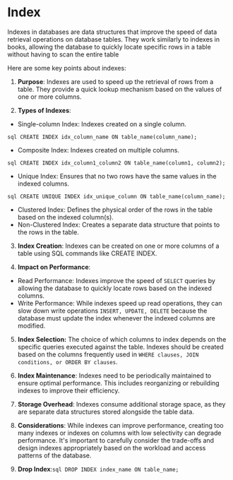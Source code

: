 # Index 

Indexes in databases are data structures that improve the speed of data retrieval operations on database tables. They work similarly to indexes in books, allowing the database to quickly locate specific rows in a table without having to scan the entire table


Here are some key points about indexes:

1. **Purpose**: Indexes are used to speed up the retrieval of rows from a table. They provide a quick lookup mechanism based on the values of one or more columns.

2. **Types of Indexes**:

- Single-column Index: Indexes created on a single column.



```sql CREATE INDEX idx_column_name ON table_name(column_name);```

- Composite Index: Indexes created on multiple columns.



```sql CREATE INDEX idx_column1_column2 ON table_name(column1, column2);```

- Unique Index: Ensures that no two rows have the same values in the indexed columns.

```sql CREATE UNIQUE INDEX idx_unique_column ON table_name(column_name);```

- Clustered Index: Defines the physical order of the rows in the table based on the indexed column(s).
- Non-Clustered Index: Creates a separate data structure that points to the rows in the table.

3. **Index Creation**: Indexes can be created on one or more columns of a table using SQL commands like CREATE INDEX.

4. **Impact on Performance**:
- Read Performance: Indexes improve the speed of ```SELECT``` queries by allowing the database to quickly locate rows based on the indexed columns.
- Write Performance: While indexes speed up read operations, they can slow down write operations ```INSERT, UPDATE, DELETE``` because the database must update the index whenever the indexed columns are modified.

5. **Index Selection:** The choice of which columns to index depends on the specific queries executed against the table. Indexes should be created based on the columns frequently used in ```WHERE clauses, JOIN conditions, or ORDER BY clauses```.

6. **Index Maintenance**: Indexes need to be periodically maintained to ensure optimal performance. This includes reorganizing or rebuilding indexes to improve their efficiency.

7. **Storage Overhead**: Indexes consume additional storage space, as they are separate data structures stored alongside the table data.

8. **Considerations**: While indexes can improve performance, creating too many indexes or indexes on columns with low selectivity can degrade performance. It's important to carefully consider the trade-offs and design indexes appropriately based on the workload and access patterns of the database.

9. **Drop Index**:```sql DROP INDEX index_name ON table_name;```


